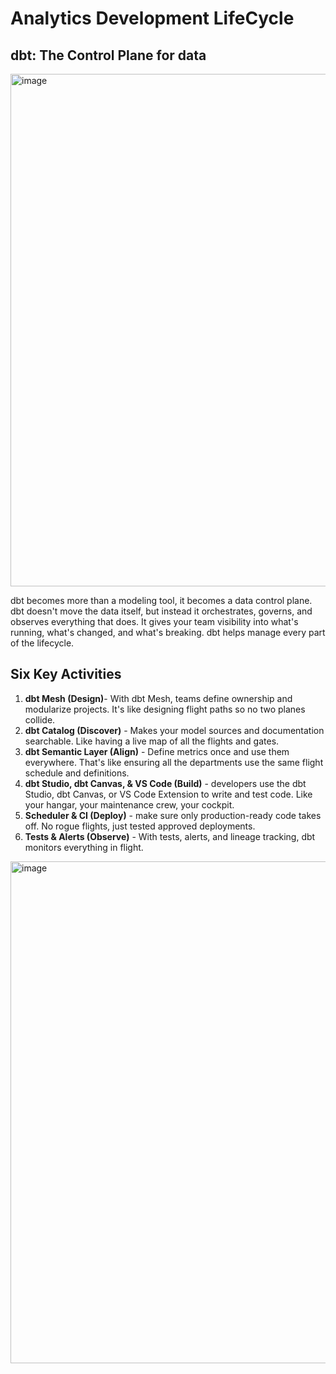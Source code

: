 # Analytics Development LifeCycle
## dbt: The Control Plane for data
<img width="1333" height="820" alt="image" src="https://github.com/user-attachments/assets/f58b00b2-9102-460d-a51f-16432abdb6a1" />

dbt becomes more than a modeling tool, it becomes a data control plane. dbt doesn't move the data itself, but instead it orchestrates, governs, and observes everything that does. It gives your team visibility into what's running, what's changed, and what's breaking. dbt helps manage every part of the lifecycle.

## Six Key Activities
1. **dbt Mesh (Design)**- With dbt Mesh, teams define ownership and modularize projects. It's like designing flight paths so no two planes collide.
2.  **dbt Catalog (Discover)** - Makes your model sources and documentation searchable. Like having a live map of all the flights and gates.
3.  **dbt Semantic Layer (Align)** - Define metrics once and use them everywhere. That's like ensuring all the departments use the same flight schedule and definitions.
4.  **dbt Studio, dbt Canvas, & VS Code (Build)** - developers use the dbt Studio, dbt Canvas, or VS Code Extension to write and test code. Like your hangar, your maintenance crew, your cockpit.
5.  **Scheduler & CI (Deploy)** - make sure only production-ready code takes off. No rogue flights, just tested approved deployments.
6.  **Tests & Alerts (Observe)** - With tests, alerts, and lineage tracking, dbt monitors everything in flight.
<img width="1444" height="803" alt="image" src="https://github.com/user-attachments/assets/2796b3b4-930e-4889-9fdf-bbd40d6e3f91" />
